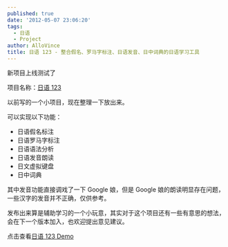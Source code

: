 ```yaml
---
published: true
date: '2012-05-07 23:06:20'
tags:
  - 日语
  - Project
author: AlloVince
title: 日语 123 - 整合假名、罗马字标注、日语发音、日中词典的日语学习工具
---
```


新项目上线测试了

项目名称：[日语 123](http://avnpc.com/pages/riyu123)


以前写的一个小项目，现在整理一下放出来。

可以实现以下功能：

- 日语假名标注
- 日语罗马字标注
- 日语语法分析
- 日语发音朗读
- 日文虚拟键盘
- 日中词典

其中发音功能直接调戏了一下 Google 娘，但是 Google 娘的朗读明显存在问题，一些汉字的发音并不正确，仅供参考。

发布出来算是辅助学习的一个小玩意，其实对于这个项目还有一些有意思的想法，会在下一个版本加入，也欢迎提出意见建议。

点击查看[日语 123 Demo](http://123riyu.com/)
